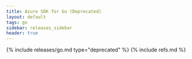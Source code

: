 ```yaml
---
title: Azure SDK for Go (Deprecated)
layout: default
tags: go
sidebar: releases_sidebar
header: true
---
```

{% include releases/go.md type="deprecated" %}
{% include refs.md %}
